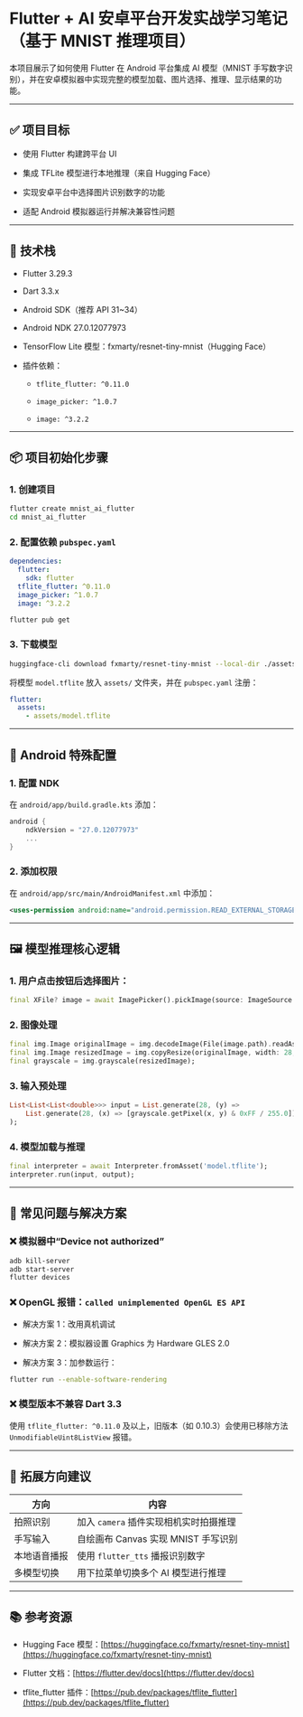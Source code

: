 # Flutter + AI 安卓平台开发实战学习笔记（基于 MNIST 推理项目）

本项目展示了如何使用 Flutter 在 Android 平台集成 AI 模型（MNIST 手写数字识别），并在安卓模拟器中实现完整的模型加载、图片选择、推理、显示结果的功能。

---

## ✅ 项目目标

- 使用 Flutter 构建跨平台 UI
    
- 集成 TFLite 模型进行本地推理（来自 Hugging Face）
    
- 实现安卓平台中选择图片识别数字的功能
    
- 适配 Android 模拟器运行并解决兼容性问题
    

---

## 🧱 技术栈

- Flutter 3.29.3
    
- Dart 3.3.x
    
- Android SDK（推荐 API 31~34）
    
- Android NDK 27.0.12077973
    
- TensorFlow Lite 模型：fxmarty/resnet-tiny-mnist（Hugging Face）
    
- 插件依赖：
    
    - `tflite_flutter: ^0.11.0`
        
    - `image_picker: ^1.0.7`
        
    - `image: ^3.2.2`
        

---

## 📦 项目初始化步骤

### 1. 创建项目

```bash
flutter create mnist_ai_flutter
cd mnist_ai_flutter
```

### 2. 配置依赖 `pubspec.yaml`

```yaml
dependencies:
  flutter:
    sdk: flutter
  tflite_flutter: ^0.11.0
  image_picker: ^1.0.7
  image: ^3.2.2
```

```bash
flutter pub get
```

### 3. 下载模型

```bash
huggingface-cli download fxmarty/resnet-tiny-mnist --local-dir ./assets
```

将模型 `model.tflite` 放入 `assets/` 文件夹，并在 `pubspec.yaml` 注册：

```yaml
flutter:
  assets:
    - assets/model.tflite
```

---

## 📱 Android 特殊配置

### 1. 配置 NDK

在 `android/app/build.gradle.kts` 添加：

```kotlin
android {
    ndkVersion = "27.0.12077973"
    ...
}
```

### 2. 添加权限

在 `android/app/src/main/AndroidManifest.xml` 中添加：

```xml
<uses-permission android:name="android.permission.READ_EXTERNAL_STORAGE" />
```

---

## 🖼️ 模型推理核心逻辑

### 1. 用户点击按钮后选择图片：

```dart
final XFile? image = await ImagePicker().pickImage(source: ImageSource.gallery);
```

### 2. 图像处理

```dart
final img.Image originalImage = img.decodeImage(File(image.path).readAsBytesSync())!;
final img.Image resizedImage = img.copyResize(originalImage, width: 28, height: 28);
final grayscale = img.grayscale(resizedImage);
```

### 3. 输入预处理

```dart
List<List<List<double>>> input = List.generate(28, (y) =>
    List.generate(28, (x) => [grayscale.getPixel(x, y) & 0xFF / 255.0])
);
```

### 4. 模型加载与推理

```dart
final interpreter = await Interpreter.fromAsset('model.tflite');
interpreter.run(input, output);
```

---

## 🧪 常见问题与解决方案

### ❌ 模拟器中“Device not authorized”

```bash
adb kill-server
adb start-server
flutter devices
```

### ❌ OpenGL 报错：`called unimplemented OpenGL ES API`

- 解决方案 1：改用真机调试
    
- 解决方案 2：模拟器设置 Graphics 为 Hardware GLES 2.0
    
- 解决方案 3：加参数运行：
    

```bash
flutter run --enable-software-rendering
```

### ❌ 模型版本不兼容 Dart 3.3

使用 `tflite_flutter: ^0.11.0` 及以上，旧版本（如 0.10.3）会使用已移除方法 `UnmodifiableUint8ListView` 报错。

---

## 🎯 拓展方向建议

|方向|内容|
|---|---|
|拍照识别|加入 `camera` 插件实现相机实时拍摄推理|
|手写输入|自绘画布 Canvas 实现 MNIST 手写识别|
|本地语音播报|使用 `flutter_tts` 播报识别数字|
|多模型切换|用下拉菜单切换多个 AI 模型进行推理|

---

## 📚 参考资源

- Hugging Face 模型：[https://huggingface.co/fxmarty/resnet-tiny-mnist](https://huggingface.co/fxmarty/resnet-tiny-mnist)
    
- Flutter 文档：[https://flutter.dev/docs](https://flutter.dev/docs)
    
- tflite_flutter 插件：[https://pub.dev/packages/tflite_flutter](https://pub.dev/packages/tflite_flutter)
